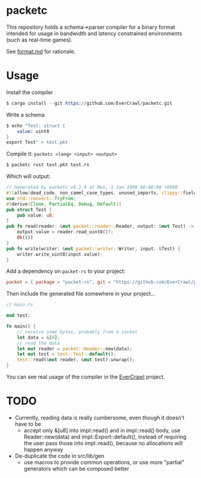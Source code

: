 # packetc

This repository holds a schema->parser compiler for a binary format intended for usage in bandwidth and latency constrained environments (such as real-time games).

See [format.md](format.md) for rationale.

# Usage

Install the compiler

```s
$ cargo install --git https://github.com/EverCrawl/packetc.git
```

Write a schema

```s
$ echo "Test: struct {
    value: uint8
}
export Test" > test.pkt
```

Compile it: `packetc <lang> <input> <output>`

```s
$ packetc rust test.pkt test.rs
```

Which will output:

```rust
// Generated by packetc v0.1.4 at Mon, 1 Jan 1900 00:00:00 +0000
#![allow(dead_code, non_camel_case_types, unused_imports, clippy::field_reassign_with_default)]
use std::convert::TryFrom;
#[derive(Clone, PartialEq, Debug, Default)]
pub struct Test {
    pub value: u8,
}
pub fn read(reader: &mut packet::reader::Reader, output: &mut Test) -> Result<(), packet::Error> {
    output.value = reader.read_uint8()?;
    Ok(())
}
pub fn write(writer: &mut packet::writer::Writer, input: &Test) {
    writer.write_uint8(input.value);
}
```

Add a dependency on `packet-rs` to your project:

```toml
packet = { package = "packet-rs", git = "https://github.com/EverCrawl/packet-rs.git" }
```

Then include the generated file somewhere in your project...

```rust
// main.rs

mod test;

fn main() {
    // receive some bytes, probably from a socket
    let data = &[0];
    // read the data
    let mut reader = packet::Reader::new(data);
    let mut test = test::Test::default();
    test::read(&mut reader, &mut test).unwrap();
}
```

You can see real usage of the compiler in the [EverCrawl](https://github.com/EverCrawl) project.


# TODO

- Currently, reading data is really cumbersome, even though it doesn't have to be
  - accept only &[u8] into impl::read() and in impl::read() body, use Reader::new(data) and impl::Export::default(), instead of requiring the user pass those into impl::read(), because no allocations will happen anyway
- De-duplicate the code in src/lib/gen 
  - use macros to provide common operations, or use more "partial" generators which can be composed better